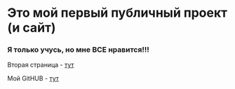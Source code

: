 # Это мой первый публичный проект (и сайт)

### Я только учусь, но мне ВСЕ нравится!!!

Вторая страница - [тут](./second-page.md)

Мой GitHUB - [тут](https://github.com/BudEgVas212)
